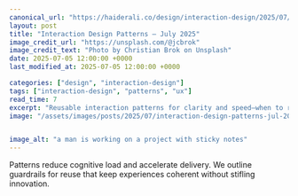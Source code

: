 ```yaml
---
canonical_url: "https://haiderali.co/design/interaction-design/2025/07/05/interaction-design-patterns-jul-2025/"
layout: post
title: "Interaction Design Patterns — July 2025"
image_credit_url: "https://unsplash.com/@jcbrok"
image_credit_text: "Photo by Christian Brok on Unsplash"
date: 2025-07-05 12:00:00 +0000
last_modified_at: 2025-07-05 12:00:00 +0000

categories: ["design", "interaction-design"]
tags: ["interaction-design", "patterns", "ux"]
read_time: 7
excerpt: "Reusable interaction patterns for clarity and speed—when to reuse, when to invent, and how to validate."
image: "/assets/images/posts/2025/07/interaction-design-patterns-jul-2025.jpg"


image_alt: "a man is working on a project with sticky notes"
---
```


Patterns reduce cognitive load and accelerate delivery. We outline guardrails for reuse that keep experiences coherent without stifling innovation.

